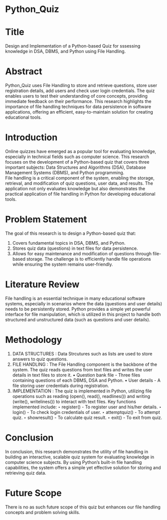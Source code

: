 # Python_Quiz
# Title
Design and Implementation of a Python-based Quiz for sssessing knowledge in DSA, DBMS, and Python using File Handling.
# Abstract
Python_Quiz uses File Handling to store and retrieve questions, store user registration details, add users and check user login credentials. The quiz enables users to test their understanding of core concepts, providing immediate feedback on their performance. This research highlights the importance of file handling techniques for data persistence in software applications, offering an efficient, easy-to-maintain solution for creating educational tools.
# Introduction
Online quizzes have emerged as a popular tool for evaluating knowledge, especially in technical fields such as computer science. This research focuses on the development of a Python-based quiz that covers three important subjects: Data Structures and Algorithms (DSA), Database Management Systems (DBMS), and Python programming.  
File handling is a critical component of the system, enabling the storage, retrieval, and modification of quiz questions, user data, and results. The application not only evaluates knowledge but also demonstrates the practical application of file handling in Python for developing educational tools.
# Problem Statement
The goal of this research is to design a Python-based quiz that:
1. Covers fundamental topics in DSA, DBMS, and Python.
2. Stores quiz data (questions) in text files for data persistence.
3. Allows for easy maintenance and modification of questions through file-based storage.
The challenge is to efficiently handle file operations while ensuring the system remains user-friendly.
# Literature Review
File handling is an essential technique in many educational software systems, especially in scenarios where the data (questions and user details) needs to be persistently stored. Python provides a simple yet powerful interface for file manipulation, which is utilized in this project to handle both structured and unstructured data (such as questions and user details).
# Methodology
1. DATA STRUCTURES :
Data Strcutures such as lists are used to store answers to quiz questions.
2. FILE HANDLING :
The File Handling component is the backbone of the system. The quiz reads questions from text files and writes the user details in text files to store it.
• Question bank file - Three files containing questions of each DBMS, DSA and Python.
• User details - A file storing user credentials during registration.
4. IMPLEMENTATION :
The quiz is implemented in Python, utilizing file operations such as reading (open(), read(), readlines()) and writing (write(), writelines()) to interact with text files.
Key functions implemented include:
‣ register() - To register user and his/her details.
‣ login() - To check login credentials of user.
‣ attemptquiz() - To attempt quiz.
‣ showresult() - To calculate quiz result.
‣ exit() - To exit from quiz.
# Conclusion
In conclusion, this research demonstrates the utility of file handling in building an interactive, scalable quiz system for evaluating knowledge in computer science subjects. By using Python’s built-in file handling capabilities, the system offers a simple yet effective solution for storing and retrieving quiz data.
# Future Scope
There is no as such future scope of this quiz but enhances our file handling concepts and problem solving skills.
